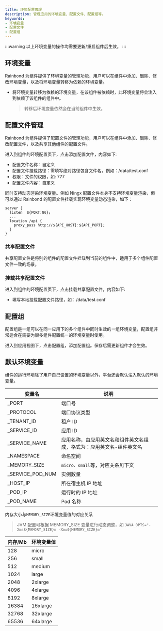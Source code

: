 ```yaml
---
title: 环境配置管理
description: 管理应用的环境变量、配置文件、配置组等。
keywords:
- 环境变量
- 配置文件
- 配置组
---
```


:::warning
以上环境变量的操作均需要更新/重启组件后生效。
:::

## 环境变量

Rainbond 为组件提供了环境变量的管理功能，用户可以在组件中添加、删除、修改环境变量，以及将环境变量转移为依赖的环境变量。

* 将环境变量转移为依赖的环境变量，在该组件被依赖时，此环境变量将会注入到依赖了该组件的组件中。
  
  > 转移后环境变量依然会在当前组件中生效。

## 配置文件管理

Rainbond 为组件提供了配置文件的管理功能，用户可以在组件中添加、删除、修改配置文件，以及共享其他组件的配置文件。

进入到组件的环境配置页下，点击添加配置文件，内容如下:
* 配置文件名称：自定义
* 配置文件挂载路径：需填写绝对路径包含文件名，例如：/data/test.conf
* 权限：文件的权限，如: 777
* 配置文件内容：自定义

同时支持动态渲染环境变量。例如 Ningx 配置文件本身不支持环境变量渲染，但可以通过 Rainbond 的配置文件挂载实现环境变量动态渲染，如下：

```nginx
server {
  listen  ${PORT:80};
  ...
  location /api {
    proxy_pass http://${API_HOST}:${API_PORT};
  }
}
```

### 共享配置文件

共享配置文件是将别的组件的配置文件挂载到当前的组件中，适用于多个组件配置文件一致的场景。

### 挂载共享配置文件

进入到组件的环境配置页下，点击挂载共享配置文件，内容如下:
* 填写本地挂载配置文件路径，如：/data/test.conf

## 配置组

配置组是一组可以在同一应用下的多个组件中同时生效的一组环境变量，配置组非常适合在需要为很多组件配置统一的环境变量时使用。

进入到应用视图下，点击配置组，添加配置组。保存后需更新组件才会生效。

## 默认环境变量

组件的运行环境除了用户自己设置的环境变量以外，平台还会默认注入默认的环境变量。

| 变量名           | 说明                                                         |
| ---------------- | ------------------------------------------------------------ |
| _PORT            | 端口号                                                       |
| _PROTOCOL        | 端口协议类型                                                 |
| _TENANT_ID       | 租户 ID                                                      |
| _SERVICE_ID      | 应用 ID                                                      |
| _SERVICE_NAME    | 应用名称，由应用英文名和组件英文名组成，格式为：应用英文名-组件英文名 |
| _NAMESPACE       | 命名空间                                                     |
| _MEMORY_SIZE     | `micro、small`等，对应关系见下文                             |
| _SERVICE_POD_NUM | 实例数量                                                     |
| _HOST_IP         | 所在宿主机 IP 地址                                           |
| _POD_IP          | 运行时的 IP 地址                                             |
| _POD_NAME        | Pod 名称                                                     |

内存大小与`MEMORY_SIZE`环境变量值的对应关系

> JVM 配置可根据 MEMORY_SIZE 变量进行动态调整，如 `JAVA_OPTS="-Xms${MEMORY_SIZE}m -Xmx${MEMORY_SIZE}m"`

| 内存/Mb | 环境变量值 |
| ------- | ---------- |
| 128     | micro      |
| 256     | small      |
| 512     | medium     |
| 1024    | large      |
| 2048    | 2xlarge    |
| 4096    | 4xlarge    |
| 8192    | 8xlarge    |
| 16384   | 16xlarge   |
| 32768   | 32xlarge   |
| 65536   | 64xlarge   |